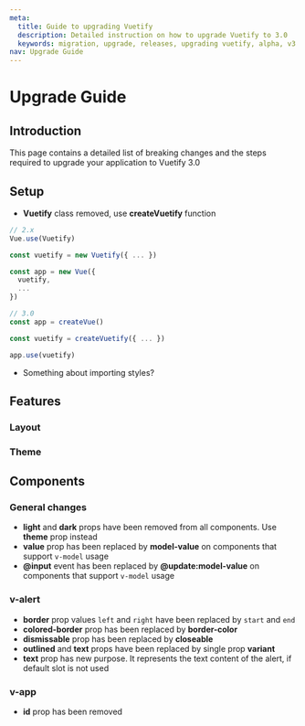 ```yaml
---
meta:
  title: Guide to upgrading Vuetify
  description: Detailed instruction on how to upgrade Vuetify to 3.0
  keywords: migration, upgrade, releases, upgrading vuetify, alpha, v3
nav: Upgrade Guide
---
```


# Upgrade Guide

## Introduction

This page contains a detailed list of breaking changes and the steps required to upgrade your application to Vuetify 3.0

## Setup

- **Vuetify** class removed, use **createVuetify** function

```js
// 2.x
Vue.use(Vuetify)

const vuetify = new Vuetify({ ... })

const app = new Vue({
  vuetify,
  ...
})

```

```js
// 3.0
const app = createVue()

const vuetify = createVuetify({ ... })

app.use(vuetify)
```

- Something about importing styles?

## Features

### Layout

### Theme

## Components

### General changes

- **light** and **dark** props have been removed from all components. Use **theme** prop instead
- **value** prop has been replaced by **model-value** on components that support `v-model` usage
- **@input** event has been replaced by **@update:model-value** on components that support `v-model` usage

### v-alert

- **border** prop values `left` and `right` have been replaced by `start` and `end`
- **colored-border** prop has been replaced by **border-color**
- **dismissable** prop has been replaced by **closeable**
- **outlined** and **text** props have been replaced by single prop **variant**
- **text** prop has new purpose. It represents the text content of the alert, if default slot is not used

### v-app

- **id** prop has been removed

